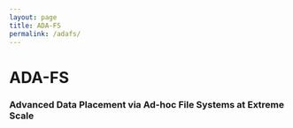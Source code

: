 ```yaml
---
layout: page
title: ADA-FS
permalink: /adafs/
---
```


# ADA-FS
### Advanced Data Placement via Ad-hoc File Systems at Extreme Scale

